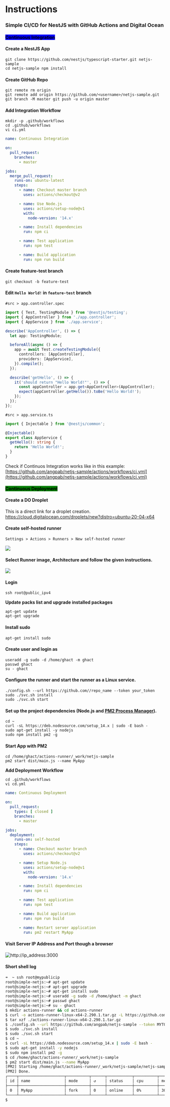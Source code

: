 # Instructions

### Simple CI/CD for NestJS with GitHub Actions and Digital Ocean 

#### <mark style="background-color:blue;">Continuous Integration</mark> <a href="#heading-continuous-deployment-to-digitalocean" id="heading-continuous-deployment-to-digitalocean"></a>

#### Create a NestJS App

`git clone https://github.com/nestjs/typescript-starter.git netjs-sample` \
`cd netjs-sample npm install`

#### Create GitHub Repo

`git remote rm origin`\
`git remote add origin https://github.com/<username>/netjs-sample.git`\
`git branch -M master git push -u origin master`

#### Add Integration Workflow

`mkdir -p .github/workflows`\
`cd .github/workflows`\
`vi ci.yml`

```yaml
name: Continuous Integration

on:
  pull_request:
    branches:
      - master

jobs:
  merge_pull_request:
    runs-on: ubuntu-latest
    steps:
      - name: Checkout master branch
        uses: actions/checkout@v2

      - name: Use Node.js
        uses: actions/setup-node@v1
        with:
          node-version: '14.x'

      - name: Install dependencies
        run: npm ci

      - name: Test application
        run: npm test

      - name: Build application
        run: npm run build
```

#### Create feature-test branch

`git checkout -b feature-test`

#### Edit `Hello World!` in `feature-test` branch

`#src > app.controller.spec`

```typescript
import { Test, TestingModule } from '@nestjs/testing';
import { AppController } from './app.controller';
import { AppService } from './app.service';

describe('AppController', () => {
  let app: TestingModule;

  beforeAll(async () => {
    app = await Test.createTestingModule({
      controllers: [AppController],
      providers: [AppService],
    }).compile();
  });

  describe('getHello', () => {
    it('should return "Hello World!"', () => {
      const appController = app.get<AppController>(AppController);
      expect(appController.getHello()).toBe('Hello World!');
    });
  });
});
```

`#src > app.service.ts`

```typescript
import { Injectable } from '@nestjs/common';

@Injectable()
export class AppService {
  getHello(): string {
    return 'Hello World!';
  }
}
```

Check if Continuos Integration works like in this example:\
[https://github.com/angpab/netjs-sample/actions/workflows/ci.yml](https://github.com/angpab/netjs-sample/actions/workflows/ci.yml)

#### <mark style="background-color:green;">Continuous Deployment</mark> <a href="#heading-continuous-deployment-to-digitalocean" id="heading-continuous-deployment-to-digitalocean"></a>

#### Create a DO Droplet

This is a direct link for a droplet creation.
https://cloud.digitalocean.com/droplets/new?distro=ubuntu-20-04-x64


#### Create self-hosted runner

`Settings > Actions > Runners > New self-hosted runner`

![](<.gitbook/assets/Screen Shot 2022-04-21 at 19.55.06.png>)

#### Select Runner image, Architecture and follow the given instructions.

![](<.gitbook/assets/Screen Shot 2022-04-21 at 19.57.17.png>)

#### Login

`ssh root@public_ipv4`

**Update packs list and upgrade installed packages**

`apt-get update`\
`apt-get upgrade`

#### Install sudo

`apt-get install sudo`

#### Create user and login as

`useradd -g sudo -d /home/ghact -m ghact`\
`passwd ghact`\
`su - ghact`

#### Configure the runner and start the runner as a Linux service.

`./config.sh --url https://github.com//repo_name --token your_token`\
`sudo ./svc.sh install`\
`sudo ./svc.sh start`

#### Set up the project dependencies (Node.js and [PM2 Process Manager](https://pm2.keymetrics.io)).

`cd ~`\
`curl -sL https://deb.nodesource.com/setup_14.x | sudo -E bash -`\
`sudo apt-get install -y nodejs`\
`sudo npm install pm2 -g`

#### Start App with PM2

`cd /home/ghact/actions-runner/_work/netjs-sample`\
`pm2 start dist/main.js --name MyApp`

**Add Deployment Workflow**

`cd .github/workflows`\
`vi cd.yml`

```yaml
name: Continuous Deployment

on:
  pull_request:
    types: [ closed ]
    branches:
      - master

jobs:
  deployment:
    runs-on: self-hosted
    steps:
      - name: Checkout master branch
        uses: actions/checkout@v2

      - name: Setup Node.js
        uses: actions/setup-node@v1
        with:
          node-version: '14.x'

      - name: Install dependencies
        run: npm ci

      - name: Test application
        run: npm test

      - name: Build application
        run: npm run build

      - name: Restart server application
        run: pm2 restart MyApp
```

#### Visit  Server IP Address and Port though a browser

![http://ip\_address:3000](<.gitbook/assets/helloworld.png>)

#### Short shell log

```bash
➜  ~ ssh root@mypublicip
root@simple-netjs:~# apt-get update
root@simple-netjs:~# apt-get upgrade
root@simple-netjs:~# apt-get install sudo
root@simple-netjs:~# useradd -g sudo -d /home/ghact -m ghact
root@simple-netjs:~# passwd ghact
root@simple-netjs:~# su - ghact
$ mkdir actions-runner && cd actions-runner
$ curl -o actions-runner-linux-x64-2.290.1.tar.gz -L https://github.com/actions/runner/releases/download/v2.290.1/actions-runner-linux-x64-2.290.1.tar.gz
$ tar xzf ./actions-runner-linux-x64-2.290.1.tar.gz
$ ./config.sh --url https://github.com/angpab/netjs-sample --token MYTOKENGOESHEREBLABLABLABLABL
$ sudo ./svc.sh install
$ sudo ./svc.sh start
$ cd ~
$ curl -sL https://deb.nodesource.com/setup_14.x | sudo -E bash -
$ sudo apt-get install -y nodejs
$ sudo npm install pm2 -g
$ cd /home/ghact/actions-runner/_work/netjs-sample
$ pm2 start dist/main.js --name MyApp
[PM2] Starting /home/ghact/actions-runner/_work/netjs-sample/netjs-sample/dist/main.js in fork_mode (1 instance)
[PM2] Done.
┌────┬────────────────────┬──────────┬──────┬───────────┬──────────┬──────────┐
│ id │ name               │ mode     │ ↺    │ status    │ cpu      │ memory   │
├────┼────────────────────┼──────────┼──────┼───────────┼──────────┼──────────┤
│ 0  │ MyApp              │ fork     │ 0    │ online    │ 0%       │ 30.4mb   │
└────┴────────────────────┴──────────┴──────┴───────────┴──────────┴──────────┘
$
```
